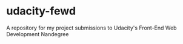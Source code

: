 # udacity-fewd
A repository for my project submissions to Udacity's Front-End Web Development Nandegree
